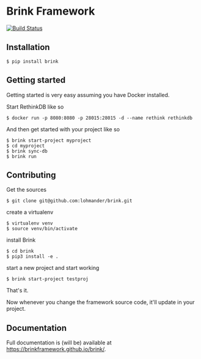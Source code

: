 # Brink Framework

[![Build Status](https://travis-ci.org/brinkframework/brink.svg?branch=master)](https://travis-ci.org/brinkframework/brink)

## Installation

    $ pip install brink

## Getting started

Getting started is very easy assuming you have Docker installed.

Start RethinkDB like so

    $ docker run -p 8080:8080 -p 28015:28015 -d --name rethink rethinkdb

And then get started with your project like so

    $ brink start-project myproject
    $ cd myproject
    $ brink sync-db
    $ brink run

## Contributing

Get the sources

    $ git clone git@github.com:lohmander/brink.git

create a virtualenv

    $ virtualenv venv
    $ source venv/bin/activate

install Brink

    $ cd brink
    $ pip3 install -e .

start a new project and start working

    $ brink start-project testproj

That's it.

Now whenever you change the framework source code, it'll update in your project.

## Documentation

Full documentation is (will be) available at <https://brinkframework.github.io/brink/>.

